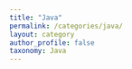 ```yaml
---
title: "Java"
permalink: /categories/java/
layout: category
author_profile: false
taxonomy: Java
---
```

